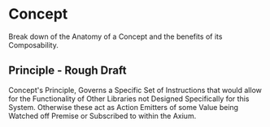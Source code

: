 # Concept
Break down of the Anatomy of a Concept and the benefits of its Composability.

## Principle - Rough Draft
Concept's Principle, Governs a Specific Set of Instructions that would allow for the Functionality of Other Libraries not Designed Specifically for this System. Otherwise these act as Action Emitters of some Value being Watched off Premise or Subscribed to within the Axium.